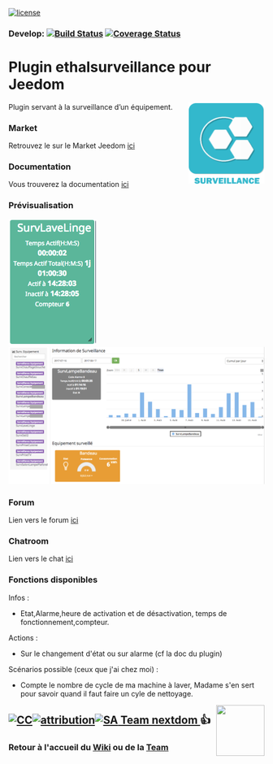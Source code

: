 [![license](https://img.shields.io/github/license/nextdom/plugin-ethalsurveillance.svg)](./LICENSE)

### Develop: [![Build Status](https://travis-ci.org/nextdom/plugin-ethalsurveillance.svg?branch=develop)](https://travis-ci.org/nextdom/plugin-ethalsurveillance)  [![Coverage Status](https://coveralls.io/repos/github/nextdom/plugin-ethalsurveillance/badge.svg?branch=develop)](https://coveralls.io/github/nextdom/plugin-ethalsurveillance?branch=develop)


# Plugin ethalsurveillance pour Jeedom

<img src="plugin_info/ethalsurveillance_icon.png" align="right" height="160" width="150">

Plugin servant à la surveillance d’un équipement.


### Market

Retrouvez le sur le Market Jeedom [ici](https://www.jeedom.com/market/index.php?v=d&p=market&type=plugin&&name=ethalsurveillance)


### Documentation

Vous trouverez la documentation [ici](https://nextdom.github.io/plugin-ethalsurveillance/fr_FR/)


### Prévisualisation

<img src="docs/images/utilisation3-widget.png"/>
<img src="docs/images/panel.png"/>

### Forum

Lien vers le forum [ici](https://www.jeedom.com/forum/viewtopic.php?f=144&t=24637)


### Chatroom

Lien vers le chat [ici](https://gitter.im/nextdom/plugin-ethalsurveillance)


### Fonctions disponibles

Infos :
* Etat,Alarme,heure de activation et de désactivation, temps de fonctionnement,compteur.

Actions :
* Sur le changement d'état ou sur alarme (cf la doc du plugin)

Scénarios possible (ceux que j'ai chez moi) :
* Compte le nombre de cycle de ma machine à laver, Madame s'en sert pour savoir quand il faut faire un cyle de nettoyage.

<img src="https://github.com/nextdom/nextdom/blob/master/images/logoblue.png" align="right" height="100" width="95">

## <a href="https://creativecommons.org/licenses/by-sa/4.0/"><img alt="CC" src="https://creativecommons.org/images/deed/cc_blue_x2.png" height="24px" width="24px"><img alt="attribution" src="https://creativecommons.org/images/deed/attribution_icon_blue_x2.png" height="24px" width="24px"><img alt="SA" src="https://creativecommons.org/images/deed/sa_blue_x2.png" height="24px" width="24px"> Team nextdom </a> 👍
### Retour à l'accueil du [Wiki](https://github.com/nextdom/nextdom/wiki) ou de la [Team](https://github.com/nextdom)
